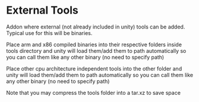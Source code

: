 # External Tools

Addon where external (not already included in unity) tools can be added. Typical use for this will be binaries.

Place arm and x86 compiled binaries into their respective folders inside tools directory and unity will load them/add them to path automatically so you can call them like any other binary (no need to specify path)

Place other cpu architecture independent tools into the other folder and unity will load them/add them to path automatically so you can call them like any other binary (no need to specify path)

Note that you may compress the tools folder into a tar.xz to save space
